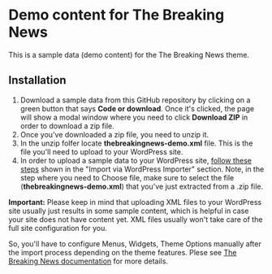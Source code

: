 # Demo content for The Breaking News

This is a sample data (demo content) for the The Breaking News theme.

## Installation

1. Download a sample data from this GitHub repository by clicking on a green button that says **Code or download**. Once it's clicked, the page will show a modal window where you need to click **Download ZIP** in order to download a zip file.
2. Once you've downloaded a zip file, you need to unzip it.
3. In the unzip folfer locate **thebreakingnews-demo.xml** file. This is the file you'll need to upload to your WordPress site.
4. In order to upload a sample data to your WordPress site, [follow these steps](https://help.themesharbor.com/article/245-importing-a-demo-content) shown in the "Import via WordPress Importer" section. Note, in the step where you need to Choose file, make sure to select the file (**thebreakingnews-demo.xml**) that you've just extracted from a .zip file.

**Important:** Please keep in mind that uploading XML files to your WordPress site usually just results in some sample content, which is helpful in case your site does not have content yet. XML files usually won't take care of the full site configuration for you.

So, you'll have to configure Menus, Widgets, Theme Options manually after the import process depending on the theme features. Plese see [The Breaking News documentation](https://help.themesharbor.com/collection/188-the-breaking-news) for more details.